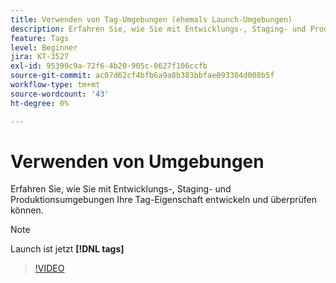 ```yaml
---
title: Verwenden von Tag-Umgebungen (ehemals Launch-Umgebungen)
description: Erfahren Sie, wie Sie mit Entwicklungs-, Staging- und Produktionsumgebungen Ihre Tag-Eigenschaft entwickeln und überprüfen können.
feature: Tags
level: Beginner
jira: KT-3527
exl-id: 95399c9a-72f6-4b20-905c-0627f106ccfb
source-git-commit: ac07d62cf4bfb6a9a8b383bbfae093304d008b5f
workflow-type: tm+mt
source-wordcount: '43'
ht-degree: 0%

---
```


# Verwenden von Umgebungen

Erfahren Sie, wie Sie mit Entwicklungs-, Staging- und Produktionsumgebungen Ihre Tag-Eigenschaft entwickeln und überprüfen können.

>[!NOTE]
>
> Launch ist jetzt **[!DNL tags]**

>[!VIDEO](https://video.tv.adobe.com/v/28729/?quality=12&learn=on)
